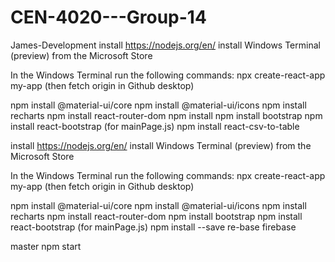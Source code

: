 # CEN-4020---Group-14
James-Development
install https://nodejs.org/en/ install Windows Terminal (preview) from the Microsoft Store

In the Windows Terminal run the following commands: npx create-react-app my-app (then fetch origin in Github desktop)

npm install @material-ui/core npm install @material-ui/icons npm install recharts npm install react-router-dom npm install npm install bootstrap npm install react-bootstrap (for mainPage.js) npm install react-csv-to-table

install https://nodejs.org/en/
install Windows Terminal (preview) from the Microsoft Store

In the Windows Terminal run the following commands:
npx create-react-app my-app (then fetch origin in Github desktop)

npm install @material-ui/core
npm install @material-ui/icons
npm install recharts
npm install react-router-dom
npm install bootstrap
npm install react-bootstrap    (for mainPage.js)
npm install --save re-base firebase

master
npm start
